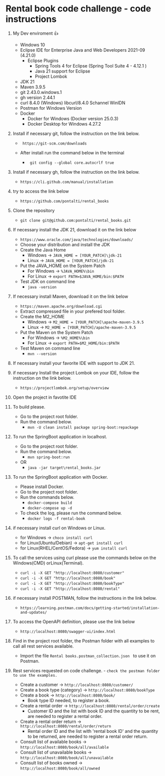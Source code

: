 # Rental book code challenge - code instructions

1. My Dev enviroment 👍
   - Windows 10
   - Eclipse IDE for Enterprise Java and Web Developers 2021-09 (4.21.0)
   		- Eclipse Plugins
   			- Spring Tools 4 for Eclipse (Spring Tool Suite 4 - 4.12.1 ) 
   			- Java 21 support for Eclipse
   			- Project Lombok
   - JDK 21
   - Maven  3.9.5
   - git 2.43.0.windows.1
   - gh version 2.44.1
   - curl 8.4.0 (Windows) libcurl/8.4.0 Schannel WinIDN
   - Postman for Windows Version
   - Docker
		- Docker for Windows (Docker version 25.0.3) 
		- Docker Desktop for Windows 4.27.2

2. Install if necessary git, follow the instruction on the link below.
	- ```  
	   https://git-scm.com/downloads 
	  ```
	- After install run the command below in the terminal
		- ``` 
		   git config --global core.autocrlf true
		  ```

3. Install if necessary gh, follow the instruction on the link below.
	- ``` https://cli.github.com/manual/installation ```

4. try to access the link below
	- ``` https://github.com/pontalti/rental_books ```

5. Clone the repository
	- ``` git clone git@github.com:pontalti/rental_books.git ```

6. If necessary install the JDK 21, download it on the link below
	- ``` https://www.oracle.com/java/technologies/downloads/ ```
	- Choose your distribution and install the JDK
	- Create the Java Home
		- Windows -> ``` JAVA_HOME = [YOUR_PATCH]\jdk-21 ```
		- Linux -> ``` JAVA_HOME = [YOUR_PATCH]/jdk-21 ```
	- Put the JAVA_HOME on the System Patch
		- For Windows -> ``` %JAVA_HOME%\bin ```
		- For Linux -> ``` export PATH=$JAVA_HOME/bin:$PATH ```
	- Test JDK on command line
		- ``` java -version ```		

7. If necessary install Maven, download it on the link below
	- ``` https://maven.apache.org/download.cgi ```
	- Extract compressed file in your prefered tool folder.
	- Create the M2_HOME
		- Windows -> ``` M2_HOME = [YOUR_PATCH]\apache-maven-3.9.5 ```
		- Linux -> ``` M2_HOME = [YOUR_PATCH]/apache-maven-3.9.5 ```
	- Put the Maven on the System Patch
		- For Windows -> ``` %M2_HOME%\bin ```
		- For Linux -> ``` export PATH=$M2_HOME/bin:$PATH ```
	- Test Maven on command line
		- ``` mvn --version ```

8. If necessary install your favorite IDE with support to JDK 21.

9. if necessary Install the project Lombok on your IDE, follow the instruction on the link below.
	- ``` https://projectlombok.org/setup/overview ```

10. Open the project in favotite IDE

11. To build please.
	- Go to the project root folder.
	- Run the command below.
		- ``` mvn -U clean install package spring-boot:repackage ```

12. To run the SpringBoot application in localhost.
	- Go to the project root folder.
	- Run the command below.
		- ``` mvn spring-boot:run ```
	- OR
		- ``` java -jar target\rental_books.jar ```

13. To run the SpringBoot application with Docker.
	- Please install Docker.
	- Go to the project root folder.
	- Run the commands below.
		- ``` docker-compose build ```			
		- ``` docker-compose up -d ```
	- To check the log, please run the command below.
		- ``` docker logs -f rental-book ```
		
14. if necessary install curl on Windows or Linux.
	- for Windows -> ``` choco install curl ```
	- for Linux(Ubuntu/Debian) -> ``` apt-get install curl ```
	- for Linux(RHEL/CentOS/Fedora) -> ``` yum install curl ```
	
15. To call the services using curl please use the commands below on the Windows(CMD) orLinux(Terminal).
	- ``` curl -i -X GET "http://localhost:8080/customer" ```
	- ``` curl -i -X GET "http://localhost:8080/book" ```
    - ``` curl -i -X GET "http://localhost:8080/bookType" ```
    - ``` curl -i -X GET "http://localhost:8080/rental" ```

16. if necessary install POSTMAN, follow the instructions in the link below.
	- ``` https://learning.postman.com/docs/getting-started/installation-and-updates/ ```

17. To access the OpenAPI definition, please use the link below
	- ``` http://localhost:8080/swagger-ui/index.html ```

18. Find in the project root folder, the Postman folder with all examples to call all rest services available.
	- Import the file ``` Rental books.postman_collection.json  ``` to use it on Postman.
		
19. Rest services requested on code challenge. - ``` check the postman folder to use the examples. ```
	- Create a customer -> ``` http://localhost:8080/customer/ ```
	- Create a book type (category) -> ``` http://localhost:8080/bookType ```
	- Create a book -> ``` http://localhost:8080/book/ ```
		- Book type ID needed, to register a book.
	- Create a rental order -> ``` http://localhost:8080/rental/order/create ```
		- Customer ID and the list with book ID and the quantity to be rent, are needed to register a rental order.
	- Create a rental order return -> ``` http://localhost:8080/rental/order/return ```
		- Rental order ID and the list with 'rental book ID' and the quantity to be returned, are needed to register a rental order return.
	- Consult list of available books -> ``` http://localhost:8080/book/all/available ```
	- Consult list of unavailable books -> ``` http://localhost:8080/book/all/unavailable ```
	- Consult list of books owned -> ``` http://localhost:8080/book/all/owned ```
